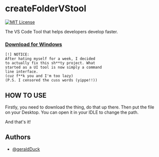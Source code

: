 # createFolderVStool
[![MIT License](https://img.shields.io/badge/License-MIT-green.svg)](https://choosealicense.com/licenses/mit/)

The VS Code Tool that helps developers develop faster.


### [Download for Windows](https://hcpipomawpcqsalbnegl.supabase.co/storage/v1/object/public/Personal/Make%20a%20File%20(VS%20Code%20Tool).py?download=)

```
[!] NOTICE:
After hating myself for a week, I decided
to actually fix this sh**ty project. What
started as a UI tool is now simply a command
line interface.
(cuz f**k you and I'm too lazy)
(P.S. I censored the cuss words (yippe!!))
``` 

## HOW TO USE
Firstly, you need to download the thing, do that up there. Then put the file on
your Desktop. You can open it in your IDLE to change the path.

And that's it!



## Authors

- [@geraldDuck](https://github.com/geraldDuck/)

